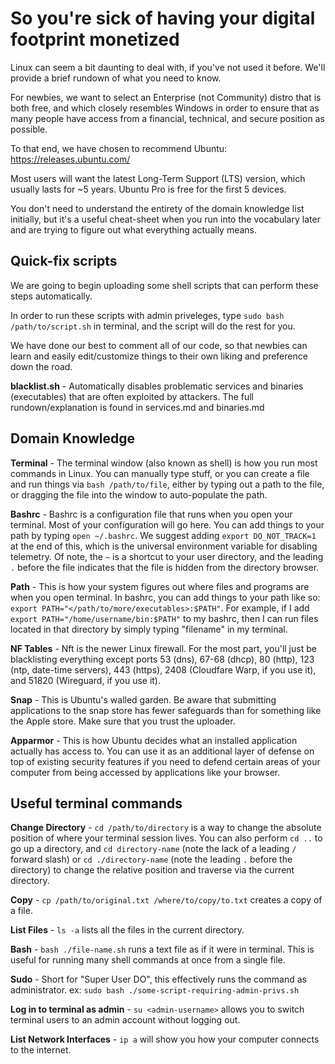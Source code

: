 # So you're sick of having your digital footprint monetized

Linux can seem a bit daunting to deal with, if you've not used it before. We'll provide a brief rundown of what you need to know.

For newbies, we want to select an Enterprise (not Community) distro that is both free, and which closely resembles Windows in order to ensure that as many people have access from a financial, technical, and secure position as possible.

To that end, we have chosen to recommend Ubuntu: https://releases.ubuntu.com/

Most users will want the latest Long-Term Support (LTS) version, which usually lasts for ~5 years. Ubuntu Pro is free for the first 5 devices.

You don't need to understand the entirety of the domain knowledge list initially, but it's a useful cheat-sheet when you run into the vocabulary later and are trying to figure out what everything actually means.

## Quick-fix scripts

We are going to begin uploading some shell scripts that can perform these steps automatically.

In order to run these scripts with admin priveleges, type `sudo bash /path/to/script.sh` in terminal, and the script will do the rest for you.

We have done our best to comment all of our code, so that newbies can learn and easily edit/customize things to their own liking and preference down the road.

**blacklist.sh** - Automatically disables problematic services and binaries (executables) that are often exploited by attackers. The full rundown/explanation is found in services.md and binaries.md

## Domain Knowledge

**Terminal** - The terminal window (also known as shell) is how you run most commands in Linux. You can manually type stuff, or you can create a file and run things via `bash /path/to/file`, either by typing out a path to the file, or dragging the file into the window to auto-populate the path.

**Bashrc** - Bashrc is a configuration file that runs when you open your terminal. Most of your configuration will go here. You can add things to your path by typing `open ~/.bashrc`. We suggest adding `export DO_NOT_TRACK=1` at the end of this, which is the universal environment variable for disabling telemetry. Of note, the `~` is a shortcut to your user directory, and the leading `.` before the file indicates that the file is hidden from the directory browser.

**Path** - This is how your system figures out where files and programs are when you open terminal. In bashrc, you can add things to your path like so: `export PATH="</path/to/more/executables>:$PATH"`. For example, if I add `export PATH="/home/username/bin:$PATH"` to my bashrc, then I can run files located in that directory by simply typing "filename" in my terminal.

**NF Tables** - Nft is the newer Linux firewall. For the most part, you'll just be blacklisting everything except ports 53 (dns), 67-68 (dhcp), 80 (http), 123 (ntp, date-time servers), 443 (https), 2408 (Cloudfare Warp, if you use it), and 51820 (Wireguard, if you use it).

**Snap** - This is Ubuntu's walled garden. Be aware that submitting applications to the snap store has fewer safeguards than for something like the Apple store. Make sure that you trust the uploader.

**Apparmor** - This is how Ubuntu decides what an installed application actually has access to. You can use it as an additional layer of defense on top of existing security features if you need to defend certain areas of your computer from being accessed by applications like your browser.

## Useful terminal commands

**Change Directory** - `cd /path/to/directory` is a way to change the absolute position of where your terminal session lives. You can also perform `cd ..` to go up a directory, and `cd directory-name` (note the lack of a leading `/` forward slash) or `cd ./directory-name` (note the leading `.` before the directory) to change the relative position and traverse via the current directory.

**Copy** - `cp /path/to/original.txt /where/to/copy/to.txt` creates a copy of a file.

**List Files** - `ls -a` lists all the files in the current directory.

**Bash** - `bash ./file-name.sh` runs a text file as if it were in terminal. This is useful for running many shell commands at once from a single file.

**Sudo** - Short for "Super User DO", this effectively runs the command as administrator. ex: `sudo bash ./some-script-requiring-admin-privs.sh`

**Log in to terminal as admin** - `su <admin-username>` allows you to switch terminal users to an admin account without logging out.

**List Network Interfaces** - `ip a` will show you how your computer connects to the internet.
